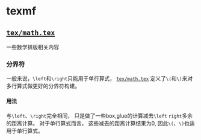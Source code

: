 # texmf

## [`tex/math.tex`](tex/math.tex)

一些数学排版相关内容

### 分界符

一般来说，`\left`和`\right`只能用于单行算式，
[`tex/math.tex`](tex/math.tex)
定义了`\(`和`\)`来对多行算式做更好的分界符构建。

#### 用法

与`\left`、`\right`完全相同，
只是做了一些box,glue的计算减去`\left` `right`多余的距离计算。
对于单行算式而言，
这些减去的距离计算结果为0,
因此`\(`、`\)`也适用于单行算式。
